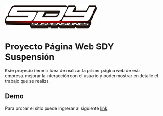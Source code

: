 <img src="images/LOGO SDY.png" width=300px height=80px>

# Proyecto Página Web SDY Suspensión

Este proyecto tiene la idea de realizar la primer página web de esta empresa, mejorar la interacción con el usuario y poder mostrar en detalle el trabajo que se realiza.

## Demo

Para probar el sitio puede ingresar al siguiente [link](https://tomaslf.github.io/paginawebsdy/).
